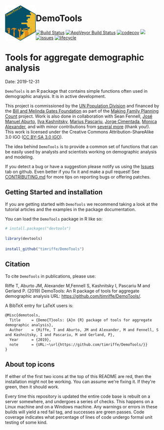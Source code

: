 [<img src="logo.png" align="left" width=100 />](https://timriffe.github.io/DemoTools/)

# DemoTools

[![Build Status](https://travis-ci.org/timriffe/DemoTools.svg?branch=master)](https://travis-ci.org/timriffe/DemoTools)
[![AppVeyor Build Status](https://ci.appveyor.com/api/projects/status/github/timriffe/DemoTools?branch=master&svg=true)](https://ci.appveyor.com/project/timriffe/DemoTools)
[![codecov](https://codecov.io/gh/timriffe/DemoTools/branch/master/graph/badge.svg)](https://codecov.io/gh/timriffe/DemoTools) 
[![](https://img.shields.io/badge/devel%20version-01.05.07-yellow.svg)](https://github.com/timriffe/DemoTools)
[![issues](https://img.shields.io/github/issues-raw/timriffe/DemoTools.svg)](https://github.com/timriffe/DemoTools/issues)
[![lifecycle](https://img.shields.io/badge/lifecycle-experimental-orange.svg)](https://www.tidyverse.org/lifecycle/#experimental)

# Tools for aggregate demographic analysis
Date: 2019-12-31
 
`DemoTools` is an R package that contains simple functions often used in demographic analysis. It is in active development. 

This project is commissioned by the [UN Population Division](http://www.un.org/en/development/desa/population/) and financed by the [Bill and Melinda Gates Foundation](https://www.gatesfoundation.org/) as part of the [Making Family Planning Count](http://www.un.org/en/development/desa/population/projects/making-family-planning-count/index.shtml) project. Work is also done in collaboration with Sean Fennell, [José Manuel Aburto](https://github.com/jmaburto), [Ilya Kashnitsky](https://ikashnitsky.github.io/), [Marius Pascariu](https://github.com/mpascariu), [Jorge Cimentada](https://github.com/cimentadaj), [Monica Alexander](https://www.monicaalexander.com/), and with minor contributions from [several more](https://github.com/timriffe/DemoTools/graphs/contributors) (thank you!). This work is licensed under the Creative Commons Attribution-ShareAlike 3.0 IGO ([CC BY-SA 3.0 IGO](https://creativecommons.org/licenses/by-sa/3.0/igo/)). 

The idea behind `DemoTools` is to provide  a common set of functions that can be easily used by analysts and scientists working on demographic analysis and modeling. 

If you detect a bug or have a suggestion please notify us using the [Issues](https://github.com/timriffe/DemoTools/issues) tab on github. Even better if you fix it and make a pull request! See [CONTRIBUTING.md](https://github.com/timriffe/DemoTools/blob/master/CONTRIBUTING.md) for more tips on reporting bugs or offering patches. 


## <i class="fa fa-cog" aria-hidden="true"></i> Getting Started and installation

If you are getting started with `DemoTools` we recommend taking a look at the tutorial articles and the examples in the package documentation. 


You can load the ```DemoTools``` package in R like so:
```r
# install.packages("devtools")

library(devtools)

install_github("timriffe/DemoTools")
```

## <i class="fa fa-pencil" aria-hidden="true"></i> Citation

To cite `DemoTools` in publications, please use:

Riffe T, Aburto JM, Alexander M,Fennell S, Kashnitsky I, Pascariu M and Gerland P. (2019) DemoTools: An R package of tools for aggregate demographic analysis
   URL: https://github.com/timriffe/DemoTools/. 
  
A BibTeX entry for LaTeX users is:

```
@Misc{demotools,
  Title		= {Demo{T}ools: {A}n {R} package of tools for aggregate demographic analysis},
  Author    = {Riffe, T and Aburto, JM and Alexander, M and Fennell, S and Kashnitsky, I and Pascariu, M and Gerland, P},
  Year      = {2019},
  note		= {URL:~\url{https://github.com/timriffe/DemoTools/}}
}

```

## <i class="fa fa-arrow-alt-circle-up" aria-hidden="true"></i> About top icons
If either of the first two icons at the top of this README are red, then the installation might not be working. You can assume we're fixing it. If they're green, then it should work.

Every time this repository is updated the entire code base is rebuilt on a server somewhere, and undergoes a series of checks. This happens on a Linux machine and on a Windows machine. Any warnings or errors in these builds will yield a red fail tag, and successes are green passes. Code coverage indicates what percentage of lines of code undergo formal unit testing of some kind.


